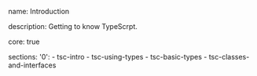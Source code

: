 name: Introduction

description: Getting to know TypeScrpt.

core: true

sections:
  '0':
    - tsc-intro
    - tsc-using-types
    - tsc-basic-types
    - tsc-classes-and-interfaces

